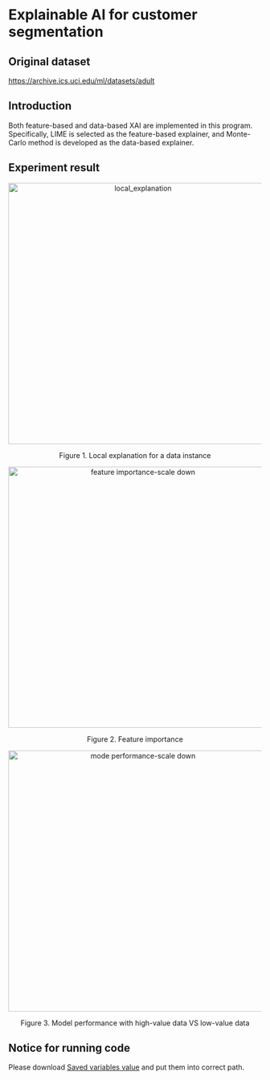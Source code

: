 # Explainable AI for customer segmentation
## Original dataset
https://archive.ics.uci.edu/ml/datasets/adult
## Introduction
Both feature-based and data-based XAI are implemented in this program. Specifically, LIME is selected as the feature-based explainer, and Monte-Carlo method is developed as the data-based explainer.
## Experiment result
<div align=center>
<img width="520" alt="local_explanation" src="https://user-images.githubusercontent.com/103876273/209775234-81a0bf75-f9b0-4b30-b175-614dae10b6b2.png"> 
</div>

<p align="center"> Figure 1. Local explanation for a data instance </p>

<div align=center>
<img width="520" alt="feature importance-scale down" src="https://user-images.githubusercontent.com/103876273/209777522-08b5ed9e-22c9-409e-b5e4-2b4c41e54f73.png">
</div>
<p align="center"> Figure 2. Feature importance  </p>

<div align=center>
<img width="520" alt="mode performance-scale down" src="https://user-images.githubusercontent.com/103876273/209777537-a0d45f56-e3cd-4c73-aca1-b55182420e3f.png">
</div>
<p align="center"> Figure 3. Model performance with high-value data VS low-value data  </p>  

## Notice for running code
Please download [Saved variables value](https://github.com/wjiames/CIRP/tree/main/Saved%20data%20value) and put them into correct path.
